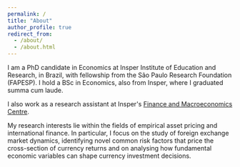 ```yaml
---
permalink: /
title: "About"
author_profile: true
redirect_from: 
  - /about/
  - /about.html
---
```


I am a PhD candidate in Economics at Insper Institute of Education and Research, in Brazil, with fellowship from the São Paulo Research Foundation (FAPESP). I hold a BSc in Economics, also from Insper, where I graduated summa cum laude.

I also work as a research assistant at Insper's [Finance and Macroeconomics Centre](https://cefim-insper.github.io/).

My research interests lie within the fields of empirical asset pricing and international finance. In particular,  I focus on the study of foreign exchange market dynamics, identifying novel common risk factors that price the cross-section of currency returns and on analysing how fundamental economic variables can shape currency investment decisions.
